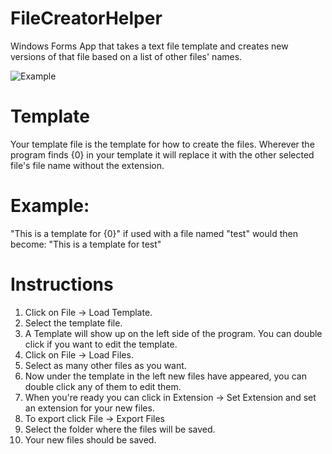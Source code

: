 # FileCreatorHelper
Windows Forms App that takes a text file template and creates new versions of that file based on a list of other files' names.

![Example](https://cdn.discordapp.com/attachments/671613050205503511/682403265149009975/FileCreator.gif)

# Template
Your template file is the template for how to create the files.
Wherever the program finds {0} in your template it will replace
it with the other selected file's file name without the extension.

# Example:
"This is a template for {0}" if used with a file named "test" would
then become: "This is a template for test"

# Instructions

1. Click on File -> Load Template.
2. Select the template file.
3. A Template will show up on the left side of the program. You can double click if you want to edit the template.
4. Click on File -> Load Files.
5. Select as many other files as you want.
6. Now under the template in the left new files have appeared, you can double click any of them to edit them.
7. When you're ready you can click in Extension -> Set Extension and set an extension for your new files.
8. To export click File -> Export Files
9. Select the folder where the files will be saved.
10. Your new files should be saved.
